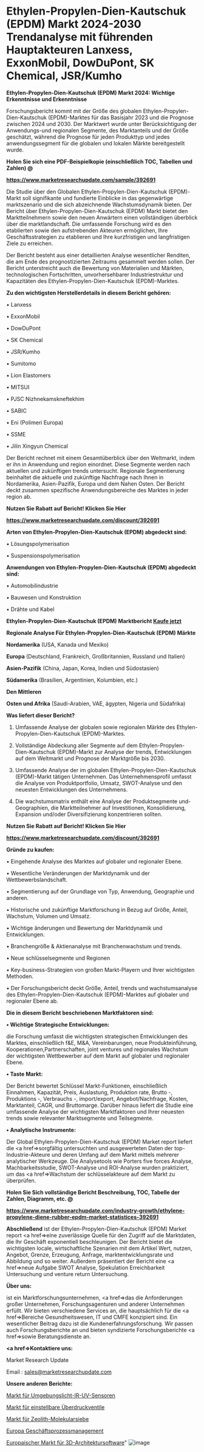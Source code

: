 # Ethylen-Propylen-Dien-Kautschuk (EPDM) Markt 2024-2030 Trendanalyse mit führenden Hauptakteuren Lanxess, ExxonMobil, DowDuPont, SK Chemical, JSR/Kumho

<strong>Ethylen-Propylen-Dien-Kautschuk (EPDM) Markt 2024: Wichtige Erkenntnisse und Erkenntnisse</strong>

Forschungsbericht kommt mit der Größe des globalen Ethylen-Propylen-Dien-Kautschuk (EPDM)-Marktes für das Basisjahr 2023 und die Prognose zwischen 2024 und 2030. Der Marktwert wurde unter Berücksichtigung der Anwendungs-und regionalen Segmente, des Marktanteils und der Größe geschätzt, während die Prognose für jeden Produkttyp und jedes anwendungssegment für die globalen und lokalen Märkte bereitgestellt wurde.



<strong>Holen Sie sich eine PDF-Beispielkopie (einschließlich TOC, Tabellen und Zahlen) @
</strong>

<strong><a href=https://www.marketresearchupdate.com/sample/392691>

<strong>https://www.marketresearchupdate.com/sample/392691</u></font></a></strong></strong>

Die Studie über den Globalen Ethylen-Propylen-Dien-Kautschuk (EPDM)-Markt soll signifikante und fundierte Einblicke in das gegenwärtige marktszenario und die sich abzeichnende Wachstumsdynamik bieten. Der Bericht über Ethylen-Propylen-Dien-Kautschuk (EPDM) Markt bietet den Marktteilnehmern sowie den neuen Anwärtern einen vollständigen überblick über die marktlandschaft. Die umfassende Forschung wird es den etablierten sowie den aufstrebenden Akteuren ermöglichen, Ihre Geschäftsstrategien zu etablieren und Ihre kurzfristigen und langfristigen Ziele zu erreichen.

Der Bericht besteht aus einer detaillierten Analyse wesentlicher Renditen, die am Ende des prognostizierten Zeitraums gesammelt werden sollen. Der Bericht unterstreicht auch die Bewertung von Materialien und Märkten, technologischen Fortschritten, unvorhersehbarer Industriestruktur und Kapazitäten des Ethylen-Propylen-Dien-Kautschuk (EPDM)-Marktes.



<strong>Zu den wichtigsten Herstellerdetails in diesem Bericht gehören:</strong>

• Lanxess

• ExxonMobil

• DowDuPont

• SK Chemical

• JSR/Kumho

• Sumitomo

• Lion Elastomers

• MITSUI

• PJSC Nizhnekamskneftekhim

• SABIC

• Eni (Polimeri Europa)

• SSME

• Jilin Xingyun Chemical

Der Bericht rechnet mit einem Gesamtüberblick über den Weltmarkt, indem er ihn in Anwendung und region einordnet. Diese Segmente werden nach aktuellen und zukünftigen trends untersucht. Regionale Segmentierung beinhaltet die aktuelle und zukünftige Nachfrage nach Ihnen in Nordamerika, Asien-Pazifik, Europa und dem Nahen Osten. Der Bericht deckt zusammen spezifische Anwendungsbereiche des Marktes in jeder region ab.



<strong>Nutzen Sie Rabatt auf Bericht! Klicken Sie Hier
</strong>

<strong><a href=https://www.marketresearchupdate.com/discount/392691>https://www.marketresearchupdate.com/discount/392691</b></u></font></strong></a>



<strong>Arten von Ethylen-Propylen-Dien-Kautschuk (EPDM) abgedeckt sind:</strong>

• Lösungspolymerisation

• Suspensionspolymerisation



<strong>Anwendungen von Ethylen-Propylen-Dien-Kautschuk (EPDM) abgedeckt sind:</strong>

• Automobilindustrie

• Bauwesen und Konstruktion

• Drähte und Kabel



<strong>Ethylen-Propylen-Dien-Kautschuk (EPDM) Marktbericht <a href=https://www.marketresearchupdate.com/buynow/392691>Kaufe jetzt</a></strong>



<strong>Regionale Analyse Für Ethylen-Propylen-Dien-Kautschuk (EPDM) Märkte</strong>



<strong>Nordamerika</strong> (USA, Kanada und Mexiko)



<strong>Europa</strong> (Deutschland, Frankreich, Großbritannien, Russland und Italien)



<strong>Asien-Pazifik</strong> (China, Japan, Korea, Indien und Südostasien)



<strong>Südamerika</strong> (Brasilien, Argentinien, Kolumbien, etc.)



<strong>Den Mittleren</strong> 

<strong>Osten und Afrika</strong> (Saudi-Arabien, VAE, ägypten, Nigeria und Südafrika)



<strong>Was liefert dieser Bericht?</strong>

1. Umfassende Analyse der globalen sowie regionalen Märkte des Ethylen-Propylen-Dien-Kautschuk (EPDM)-Marktes.

2. Vollständige Abdeckung aller Segmente auf dem Ethylen-Propylen-Dien-Kautschuk (EPDM)-Markt zur Analyse der trends, Entwicklungen auf dem Weltmarkt und Prognose der Marktgröße bis 2030.

3. Umfassende Analyse der im globalen Ethylen-Propylen-Dien-Kautschuk (EPDM)-Markt tätigen Unternehmen. Das Unternehmensprofil umfasst die Analyse von Produktportfolio, Umsatz, SWOT-Analyse und den neuesten Entwicklungen des Unternehmens.

4. Die wachstumsmatrix enthält eine Analyse der Produktsegmente und-Geographien, die Marktteilnehmer auf Investitionen, Konsolidierung, Expansion und/oder Diversifizierung konzentrieren sollten.



<strong>Nutzen Sie Rabatt auf Bericht! Klicken Sie Hier
</strong>

<strong><a href=https://www.marketresearchupdate.com/discount/392691>https://www.marketresearchupdate.com/discount/392691</b></u></font></strong></a>



<strong>Gründe zu kaufen:</strong>

• Eingehende Analyse des Marktes auf globaler und regionaler Ebene.

• Wesentliche Veränderungen der Marktdynamik und der Wettbewerbslandschaft.

• Segmentierung auf der Grundlage von Typ, Anwendung, Geographie und anderen.

• Historische und zukünftige Marktforschung in Bezug auf Größe, Anteil, Wachstum, Volumen und Umsatz.

• Wichtige änderungen und Bewertung der Marktdynamik und Entwicklungen.

• Branchengröße &amp; Aktienanalyse mit Branchenwachstum und trends.

• Neue schlüsselsegmente und Regionen

• Key-business-Strategien von großen Markt-Playern und Ihrer wichtigsten Methoden.

• Der Forschungsbericht deckt Größe, Anteil, trends und wachstumsanalyse des Ethylen-Propylen-Dien-Kautschuk (EPDM)-Marktes auf globaler und regionaler Ebene ab.



<strong>Die in diesem Bericht beschriebenen Marktfaktoren sind:</strong>



<strong>• Wichtige Strategische Entwicklungen:</strong>

die Forschung umfasst die wichtigsten strategischen Entwicklungen des Marktes, einschließlich f&amp;E, M&amp;A, Vereinbarungen, neue Produkteinführung, Kooperationen,Partnerschaften, joint ventures und regionales Wachstum der wichtigsten Wettbewerber auf dem Markt auf globaler und regionaler Ebene.



<strong>• Taste Markt:</strong>

Der Bericht bewertet Schlüssel Markt-Funktionen, einschließlich Einnahmen, Kapazität, Preis, Auslastung, Produktion rate, Brutto -, Produktions -, Verbrauchs -, import/export, Angebot/Nachfrage, Kosten, Marktanteil, CAGR, und Bruttomarge. Darüber hinaus liefert die Studie eine umfassende Analyse der wichtigsten Marktfaktoren und Ihrer neuesten trends sowie relevanter Marktsegmente und Teilsegmente.



<strong>• Analytische Instrumente:</strong>

Der Global Ethylen-Propylen-Dien-Kautschuk (EPDM) Market report liefert die <a href=>sorgf</a>ältig untersuchten und ausgewerteten Daten der top-Industrie-Akteure und deren Umfang auf dem Markt mittels mehrerer analytischer Werkzeuge. Die Analysetools wie Porters five forces Analyse, Machbarkeitsstudie, SWOT-Analyse und ROI-Analyse wurden praktiziert, um das <a href=>Wachstum</a> der schlüsselakteure auf dem Markt zu überprüfen.



<strong>Holen Sie Sich vollständige Bericht Beschreibung, TOC, Tabelle der Zahlen, Diagramm, etc. @ </strong>

<strong><a href=https://www.marketresearchupdate.com/industry-growth/ethylene-propylene-diene-rubber-epdm-market-statistices-392691>https://www.marketresearchupdate.com/industry-growth/ethylene-propylene-diene-rubber-epdm-market-statistices-392691</a></font></strong>



<strong>Abschließend</strong> ist der Ethylen-Propylen-Dien-Kautschuk (EPDM) Market report <a href=>eine</a> zuverlässige Quelle für den Zugriff auf die Marktdaten, die Ihr Geschäft exponentiell beschleunigen. Der Bericht bietet die wichtigsten locale, wirtschaftliche Szenarien mit dem Artikel Wert, nutzen, Angebot, Grenze, Erzeugung, Anfrage, marktentwicklungsrate und Abbildung und so weiter. Außerdem präsentiert der Bericht eine <a href=>neue</a> Aufgabe SWOT Analyse, Spekulation Erreichbarkeit Untersuchung und venture return Untersuchung.



<strong>Über uns:</strong>

 ist ein Marktforschungsunternehmen, <a href=>das</a> die Anforderungen großer Unternehmen, Forschungsagenturen und anderer Unternehmen erfüllt. Wir bieten verschiedene Services an, die hauptsächlich für die <a href=>Bereiche</a> Gesundheitswesen, IT und CMFE konzipiert sind. Ein wesentlicher Beitrag dazu ist die Kundenerfahrungsforschung. Wir passen auch Forschungsberichte an und bieten syndizierte Forschungsberichte <a href=>sowie</a> Beratungsdienste an.



<strong><a href=>Kontaktiere uns:</a></strong>

Market Research Update

Email : sales@marketresearchupdate.com



<strong>Unsere anderen Berichte:</strong>

<a href=https://www.linkedin.com/pulse/ambient-light-ir-uv-sensors-market-2023-latest-trending>Markt für Umgebungslicht-IR-UV-Sensoren</a>

<a href=https://www.linkedin.com/pulse/adjustable-relief-valve-market-2023-analysis-growth-drivers>Markt für einstellbare Überdruckventile</a>

<a href=https://www.linkedin.com/pulse/zeolite-molecular-sieves-market-size-emerging>Markt für Zeolith-Molekularsiebe</a>

<a href=https://www.linkedin.com/pulse/europe-business-process-management>Europa Geschäftsprozessmanagement</a>

<a href=https://www.linkedin.com/pulse/europe-3d-architecture-software-market-yj0tf/>Europaischer Markt für 3D-Architektursoftware</a>"
![image](https://github.com/Gayatrikarjule/Market-Analysis-361/assets/97346546/a8782169-5b4e-4e92-aeba-d89425cb486b)

